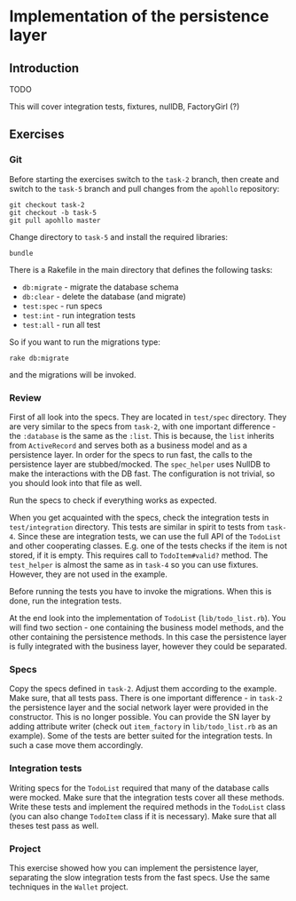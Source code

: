# Implementation of the persistence layer

## Introduction ##

TODO 

This will cover integration tests, fixtures, nullDB, FactoryGirl (?)

## Exercises

### Git

Before starting the exercises switch to the `task-2` branch, then create and
switch to the `task-5` branch and pull changes from the `apohllo` repository:

```
git checkout task-2
git checkout -b task-5
git pull apohllo master
```

Change directory to `task-5` and install the required libraries:

  `bundle`

There is a Rakefile in the main directory that defines the following tasks:

* `db:migrate` - migrate the database schema
* `db:clear` - delete the database (and migrate)
* `test:spec` - run specs
* `test:int` - run integration tests
* `test:all` - run all test

So if you want to run the migrations type:

  `rake db:migrate`

and the migrations will be invoked.

### Review

First of all look into the specs. They are located in `test/spec` directory.
They are very similar to the specs from `task-2`, with one important 
difference - the `:database` is the same as the `:list`. This is because, 
the `list` inherits from `ActiveRecord` and serves both as a business model 
and as a persistence layer. In order for the specs to run fast, the calls to the
persistence layer are stubbed/mocked. The `spec_helper` uses NullDB to make the
interactions with the DB fast. The configuration is not trivial, so you should
look into that file as well.

Run the specs to check if everything works as expected.

When you get acquainted with the specs, check the integration tests in
`test/integration` directory.  This tests are similar in spirit to tests from
`task-4`. Since these are integration tests, we can use the full API of the
`TodoList` and other cooperating classes. E.g. one of the tests checks if the item
is not stored, if it is empty. This requires call to `TodoItem#valid?` method.
The `test_helper` is almost the same as in `task-4` so you can use fixtures.
However, they are not used in the example.

Before running the tests you have to invoke the migrations. When this is done,
run the integration tests.

At the end look into the implementation of `TodoList` (`lib/todo_list.rb`). You
will find two section - one containing the business model methods, and the
other containing the persistence methods. In this case the persistence layer is
fully integrated with the business layer, however they could be separated.

### Specs

Copy the specs defined in `task-2`. Adjust them according to the example.
Make sure, that all tests pass. There is one important difference - in `task-2`
the persistence layer and the social network layer were provided in the
constructor. This is no longer possible. You can provide the SN layer by adding
attribute writer (check out `item_factory` in `lib/todo_list.rb` as an example).
Some of the tests are better suited for the integration tests. In such a case
move them accordingly.

### Integration tests

Writing specs for the `TodoList` required that many of the database calls were
mocked. Make sure that the integration tests cover all these methods. Write
these tests and implement the required methods in the `TodoList` class (you can
also change `TodoItem` class if it is necessary). Make sure that all theses test
pass as well.

### Project

This exercise showed how you can implement the persistence layer, separating the
slow integration tests from the fast specs. Use the same techniques in the
`Wallet` project.
